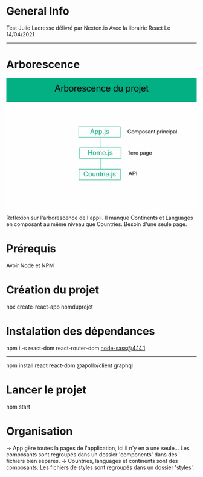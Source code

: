 # General Info

Test Julie Lacresse délivré par Nexten.io
Avec la librairie React
Le 14/04/2021

---

# Arborescence

![Image text](arborescence.jpg)
Reflexion sur l'arborescence de l'appli.
Il manque Continents et Languages en composant au même niveau que Countries.
Besoin d'une seule page.

# Prérequis

Avoir Node et NPM

# Création du projet

npx create-react-app nomduprojet

# Instalation des dépendances

npm i -s react-dom react-router-dom node-sass@4.14.1

---

npm install react react-dom @apollo/client graphql

# Lancer le projet

npm start

# Organisation

-> App gère toutes la pages de l'application, ici il n'y en a une seule...
Les composants sont regroupés dans un dossier 'components' dans des fichiers bien séparés.
-> Countries, languages et continents sont des composants.
Les fichiers de styles sont regroupés dans un dossier 'styles'.
